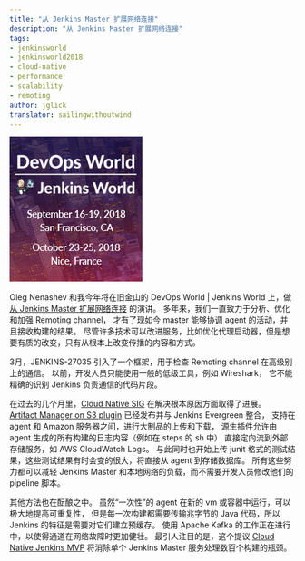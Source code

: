 ```yaml
---
title: "从 Jenkins Master 扩展网络连接"
description: "从 Jenkins Master 扩展网络连接"
tags:
- jenkinsworld
- jenkinsworld2018
- cloud-native
- performance
- scalability
- remoting
author: jglick
translator: sailingwithoutwind
---
```


![DevOps World | Jenkins World 2018](/images/conferences/devops-world-2018.jpg)

Oleg Nenashev 和我今年将在旧金山的 DevOps World | Jenkins World 上，做[从 Jenkins Master 扩展网络连接](https://devopsworldjenkinsworld2018.sched.com/event/F9NP) 的演讲。
多年来，我们一直致力于分析、优化和加强 Remoting channel，
才有了现如今 master 能够协调 agent 的活动，并且接收构建的结果。
尽管许多技术可以改进服务，比如优化代理启动器，但是想要有质的改变，只有从根本上改变传播的内容和方式。

3月，JENKINS-27035 引入了一个框架，用于检查 Remoting channel 在高级别上的通信。
以前，开发人员只能使用一般的低级工具，例如 Wireshark，
它不能精确的识别 Jenkins 负责通信的代码片段。

在过去的几个月里，[Cloud Native SIG](https://jenkins.io/sigs/cloud-native/) 在解决根本原因方面取得了进展。
[Artifact Manager on S3 plugin](https://plugins.jenkins.io/artifact-manager-s3) 已经发布并与 Jenkins Evergreen 整合，
支持在 agent 和 Amazon 服务器之间，进行大制品的上传和下载，
源生插件允许由 agent 生成的所有构建的日志内容（例如在 steps 的 sh 中）
直接定向流到外部存储服务，如 AWS CloudWatch Logs。
与此同时也开始上传 junit 格式的测试结果，这些测试结果有时会变的很大，将直接从 agent 到存储数据库。
所有这些努力都可以减轻 Jenkins Master 和本地网络的负载，而不需要开发人员修改他们的 pipeline 脚本。

其他方法也在酝酿之中。
虽然“一次性”的 agent 在新的 vm 或容器中运行，可以极大地提高可重复性，
但是每一次构建都需要传输兆字节的 Java 代码，所以 Jenkins 的特征是需要对它们建立预缓存。
使用 Apache Kafka 的工作正在进行中，以使得通道在网络故障时更加健壮。
最引人注目的是，这个提议 
[Cloud Native Jenkins MVP](https://jenkins.io/blog/2018/08/31/shifting-gears/#cloud-native-jenkins-mvp) 将消除单个 Jenkins Master 服务处理数百个构建的瓶颈。
